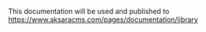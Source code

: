 This documentation will be used and published to https://www.aksaracms.com/pages/documentation/library